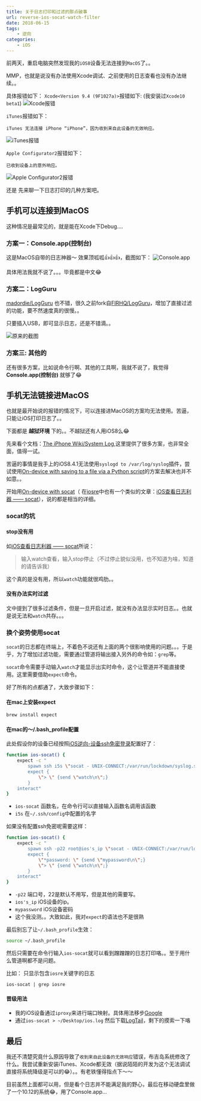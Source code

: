 ```yaml
---
title: 关于日志打印和过滤的那点破事
url: reverse-ios-socat-watch-filter
date: 2018-06-15
tags: 
    - 逆向
categories:
    - iOS
---
```


前两天，重启电脑突然发现我的`iOS8`设备无法连接到`MacOS`了。。

MMP，也就是说没有办法使用Xcode调试、之前使用的日志查看也没有办法继续。。

具体报错如下：
`Xcode<Version 9.4 (9F1027a)>`报错如下: (我安装过`Xcode10 beta1`)
![Xcode报错](/images/2018-06-15-10-13-16.png)

`iTunes`报错如下：
```
iTunes 无法连接 iPhone “iPhone”，因为收到来自此设备的无效响应。
```

![iTunes报错](/images/2018-06-15-10-06-16.png)

`Apple Configurator2`报错如下：
```
已收到设备上的意外响应。
```

![Apple Configurator2报错](/images/2018-06-15-10-09-33.png)

<!--more-->

还是 先来聊一下日志打印的几种方案吧。

## 手机可以连接到MacOS

这种情况是最常见的，就是能在Xcode下Debug....

### 方案一：Console.app(控制台)

这是MacOS自带的日志神器～ 效果顶呱呱👍👍👍，截图如下：
![Console.app](/images/2018-06-15-10-23-02.png)

具体用法我就不说了。。。毕竟都是中文😂

### 方案二：LogGuru

[madordie/LogGuru](https://github.com/madordie/LogGuru) 也不错，很久之前fork自[FIRHQ/LogGuru](https://github.com/FIRHQ/LogGuru)，增加了直接过滤的功能，要不然速度真的很慢。。

只要插入USB，即可显示日志，还是不错滴。。

![原来的截图](/images/2018-06-15-10-29-07.png)

### 方案三: 其他的

还有很多方案，比如说命令行啊、其他的工具啊，我就不说了，我觉得 **Console.app(控制台)** 就够了😂

## 手机无法链接进MacOS

也就是最开始说的报错的情况下，可以连接进MacOS的方案均无法使用。苦逼，只能让iOS打印日志了。。

下面都是 **越狱环境** 下的。。不越狱还有人用iOS8么😂

先来看个文档：[The iPhone Wiki/System Log](https://www.theiphonewiki.com/wiki/System_Log),这里提供了很多方案，也非常全面，值得一试。

苦逼的事情是我手上的iOS8.4.1无法使用`syslogd to /var/log/syslog`插件，尝试使用[On-device with saving to a file via a Python script](https://www.theiphonewiki.com/wiki/System_Log#On-device_with_saving_to_a_file_via_a_Python_script)的方案去解决也并不如意。。

开始用[On-device with socat](https://www.theiphonewiki.com/wiki/System_Log#On-device_with_socat)（ 在[iosre](http://bbs.iosre.com)中也有一个类似的文章：[iOS查看日志利器 —— socat](http://bbs.iosre.com/t/ios-socat/139)），说的都是相当的详细。

### socat的坑

#### stop没有用

如[iOS查看日志利器 —— socat](http://bbs.iosre.com/t/ios-socat/139)所说：

>输入watch查看，输入stop停止（不过停止貌似没用，也不知道为啥，知道的请告诉我）

这个真的是没有用，所以`watch`功能就很鸡肋。。

#### 没有办法实时过滤

文中提到了很多过滤条件，但是一旦开启过滤，就没有办法显示实时日志。。也就是说无法和`watch`共存。。。

### 换个姿势使用socat

`socat`的日志都在终端上，不着色不说还有上面的两个很影响使用的问题。。。于是乎，为了增加过滤功能，需要通过管道将输出接入另外的命令如：`grep`等。

`socat`命令需要手动输入`watch`才能显示出实时命令，这个让管道并不能直接使用。这里需要借助`expect`命令。

好了所有的点都通了，大致步骤如下：

#### 在mac上安装expect

```sh
brew install expect
```

#### 在mac的～/.bash_profile配置

此处假设你的设备已经按照[iOS逆向-设备ssh免密登录](../reverse-ios-ssh)配置好了：

```sh
function ios-socat() {
    expect -c "
        spawn ssh i5s \"socat - UNIX-CONNECT:/var/run/lockdown/syslog.sock\"
        expect {
            \"> \" {send \"watch\n\";}
        }
    interact"
}
```
 
 - `ios-socat` 函数名，在命令行可以直接输入函数名调用该函数
 - `i5s` 在`~/.ssh/config`中配置的名字

如果没有配置ssh免密呢需要这样：

```sh
function ios-socat() {
    expect -c "
        spawn ssh -p22 root@ios's_ip \"socat - UNIX-CONNECT:/var/run/lockdown/syslog.sock\"
        expect {
            \"*password: \" {send \"mypassword\n\";}
            \"> \" {send \"watch\n\";}
        }
    interact"
}
```

 - `-p22` 端口号，22是默认不用写，但是其他的需要写。
 - `ios's_ip` iOS设备的ip。
 - `mypassword` iOS设备密码
 - 这个我没测。。大致如此，我对`expect`的语法也不是很熟

最后别忘了让`~/.bash_profile`生效：
```sh
source ~/.bash_profile
```

然后只需要在命令行输入`ios-socat`就可以看到蹭蹭蹭的日志打印咯。。至于用什么管道啊都不是问题。

比如：
只显示包含`iosre`关键字的日志

```
ios-socat | grep iosre
```

#### 晋级用法

 - 我的iOS设备通过`iproxy`来进行端口映射。具体用法移步[Google](https://www.google.com/search?q=iproxy&oq=iproxy)
 - 通过`ios-socat > ~/Desktop/ios.log` 然后下载[LogTail](https://itunes.apple.com/cn/app/logtail/id1073404370?mt=12)，剩下的摸索一下咯

 ## 最后

我还不清楚究竟什么原因导致了`收到来自此设备的无效响应`错误，布吉岛系统修改了什么。我尝试重新安装iTunes、Xcode都无效（据说陌陌的开发为这个无法调试直接将系统降级是可以的😂）。。有老铁懂得指点下～～

目前虽然上面都可以用，但是看个日志并不能满足我的野心，最后在移动硬盘里做了一个10.12的系统😂，用了Console.app...